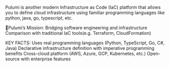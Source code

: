Pulumi is another modern Infrastructure as Code (IaC) platform that allows you to define cloud infrastructure using familiar programming languages like python, java, go, typescript, etc.

Pulumi’s Mission: 
Bridging software engineering and infrastructure Comparison with traditional IaC tools(e.g. Terraform, CloudFormation)

KEY FACTS:
Uses real programming languages (Python, TypeScript, Go, C#, Java)
Declarative infrastructure definition with imperative programming benefits
Cross-cloud platform (AWS, Azure, GCP, Kubernetes, etc.)
Open-source with enterprise features